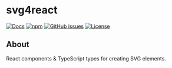 # svg4react

[![Docs](https://img.shields.io/badge/Docs-%F0%9F%93%9C-blue)](https://svg4react-vlxz.vercel.app/)
[![npm](https://img.shields.io/npm/v/svg4react)](https://www.npmjs.com/package/svg4react)
[![GitHub issues](https://img.shields.io/github/issues/tcd/svg4react)](https://github.com/tcd/svg4react/issues)
[![License](https://img.shields.io/github/license/tcd/svg4react)](https://github.com/tcd/svg4react/blob/LICENSE.md)

## About

React components & TypeScript types for creating SVG elements.
